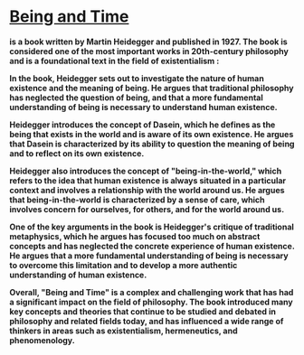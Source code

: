 # <u>Being and Time</u> 
**is a book written by Martin Heidegger and published in 1927. The book is considered one of the most important works in 20th-century philosophy and is a foundational text in the field of existentialism :**

**In the book, Heidegger sets out to investigate the nature of human existence and the meaning of being. He argues that traditional philosophy has neglected the question of being, and that a more fundamental understanding of being is necessary to understand human existence.**

**Heidegger introduces the concept of Dasein, which he defines as the being that exists in the world and is aware of its own existence. He argues that Dasein is characterized by its ability to question the meaning of being and to reflect on its own existence.**

**Heidegger also introduces the concept of "being-in-the-world," which refers to the idea that human existence is always situated in a particular context and involves a relationship with the world around us. He argues that being-in-the-world is characterized by a sense of care, which involves concern for ourselves, for others, and for the world around us.**

**One of the key arguments in the book is Heidegger's critique of traditional metaphysics, which he argues has focused too much on abstract concepts and has neglected the concrete experience of human existence. He argues that a more fundamental understanding of being is necessary to overcome this limitation and to develop a more authentic understanding of human existence.**

**Overall, "Being and Time" is a complex and challenging work that has had a significant impact on the field of philosophy. The book introduced many key concepts and theories that continue to be studied and debated in philosophy and related fields today, and has influenced a wide range of thinkers in areas such as existentialism, hermeneutics, and phenomenology.**